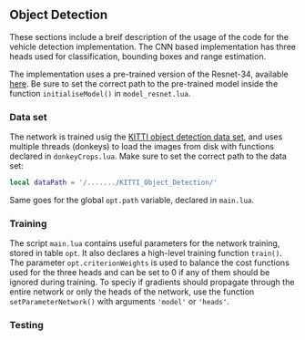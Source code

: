 <a name="thesis.objectDetection"></a>
## Object Detection ##

These  sections include a breif description of the usage of the code for the
vehicle detection implementation. The CNN based implementation has three heads
used for classification, bounding boxes and range estimation.

The implementation uses a pre-trained version of the Resnet-34, available
[here](https://github.com/facebook/fb.resnet.torch/tree/master/pretrained). Be sure to set the correct path to the
pre-trained model inside the function `initialiseModel()` in
`model_resnet.lua`.



### Data set ###
The network is trained usig the [KITTI object detection data
set](http://www.cvlibs.net/datasets/kitti/eval_object.php),
and uses multiple threads (donkeys) to load the images from disk with functions
declared in `donkeyCrops.lua`. Make sure to set the correct path to the
data set:
```lua
local dataPath = '/......./KITTI_Object_Detection/'
```
Same goes for the global `opt.path` variable, declared in `main.lua`.

### Training ###
The script `main.lua` contains useful parameters for the network training,
stored in table `opt`. It
also declares a high-level training function `train()`. The parameter
`opt.criterionWeights` is used to balance the cost functions used for the three
heads and can be set to 0 if any of them should be ignored during training. To
speciy if gradients should propagate through the entire network or only the
heads of the network, use the function `setParameterNetwork()` with arguments
`'model'` or `'heads'`. 


### Testing ###
